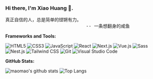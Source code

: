 ### Hi there, I'm Xiao Huang 👋.

<pre>
真正自信的人，总是简单的铿锵有力。
                              -- 一条想翻身的咸鱼
</pre>

**Frameworks and Tools:**

![HTML5](https://img.shields.io/badge/HTML5-E34F26?logo=html5&logoColor=white)
![CSS3](https://img.shields.io/badge/CSS3-1572B6?logo=css3)
![JavaScript](https://img.shields.io/badge/JavaScript-oringe?logo=javascript)
![React](https://img.shields.io/badge/React-61DAFB?logo=React&logoColor=333)
![Next.js](https://img.shields.io/badge/Next.js-000000?logo=Next.js&logoColor=fff)
![Vue.js](https://img.shields.io/badge/Vue.js-4FC08D?logo=Vue.js&logoColor=fff)
![Sass](https://img.shields.io/badge/Sass-CC6699?logo=Sass&logoColor=fff)
![Nest.js](https://img.shields.io/badge/Nestjs-E0234E?logo=nestjs)
![Tailwind CSS](https://img.shields.io/badge/Tailwind%20CSS-06B6D4?logo=TailwindCSS&logoColor=fff)
![Git](https://img.shields.io/badge/Git-F05032?logo=Git&logoColor=fff)
![Visual Studio Code](https://img.shields.io/badge/VS%20CODE-007ACC?logo=VisualStudioCode&logoColor=fff)

**GitHub Stats:**

![maomao's github stats](https://github-readme-stats.vercel.app/api?username=ZhongboHuang&show_icons=true&hide_title=true&count_private=true)
![Top Langs](https://github-readme-stats.vercel.app/api/top-langs/?username=ZhongboHuang&layout=compact)
